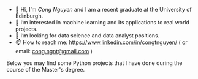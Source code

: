- 👋 Hi, I’m *Cong Nguyen* and I am a recent graduate at the University of Edinburgh.
- 👀 I’m interested in machine learning and its applications to real world projects. 
- 💞️ I’m looking for data science and data analyst positions. 
- 📫 How to reach me: https://www.linkedin.com/in/congtnguyen/ ( or email: cong.ngnt@gmail.com )

<!---
CongThNguyen/CongThNguyen is a ✨ special ✨ repository because its `README.md` (this file) appears on your GitHub profile.
You can click the Preview link to take a look at your changes.
--->

Below you may find some Python projects that I have done during the course of the Master's degree. 
